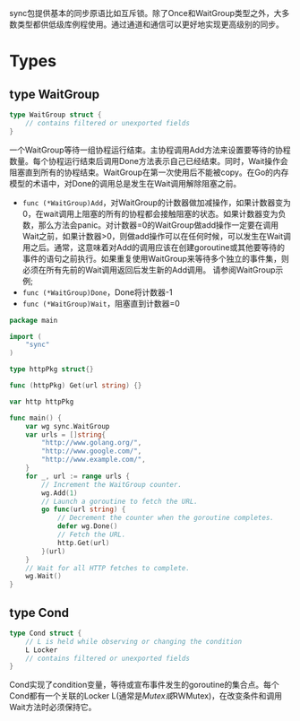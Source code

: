 sync包提供基本的同步原语比如互斥锁。除了Once和WaitGroup类型之外，大多数类型都供低级库例程使用。通过通道和通信可以更好地实现更高级别的同步。
# Types
## type WaitGroup
```go
type WaitGroup struct {
	// contains filtered or unexported fields
}
```
一个WaitGroup等待一组协程运行结束。主协程调用Add方法来设置要等待的协程数量。每个协程运行结束后调用Done方法表示自己已经结束。同时，Wait操作会阻塞直到所有的协程结束。WaitGroup在第一次使用后不能被copy。在Go的内存模型的术语中，对Done的调用总是发生在Wait调用解除阻塞之前。
- `func (*WaitGroup)Add`，对WaitGroup的计数器做加减操作，如果计数器变为0，在wait调用上阻塞的所有的协程都会接触阻塞的状态。如果计数器变为负数，那么方法会panic。对计数器=0的WaitGroup做add操作一定要在调用Wait之前，如果计数器>0，则做add操作可以在任何时候，可以发生在Wait调用之后。通常，这意味着对Add的调用应该在创建goroutine或其他要等待的事件的语句之前执行。如果重复使用WaitGroup来等待多个独立的事件集，则必须在所有先前的Wait调用返回后发生新的Add调用。 请参阅WaitGroup示例;
- `func (*WaitGroup)Done`，Done将计数器-1
- `func (*WaitGroup)Wait`，阻塞直到计数器=0

```go
package main

import (
	"sync"
)

type httpPkg struct{}

func (httpPkg) Get(url string) {}

var http httpPkg

func main() {
	var wg sync.WaitGroup
	var urls = []string{
		"http://www.golang.org/",
		"http://www.google.com/",
		"http://www.example.com/",
	}
	for _, url := range urls {
		// Increment the WaitGroup counter.
		wg.Add(1)
		// Launch a goroutine to fetch the URL.
		go func(url string) {
			// Decrement the counter when the goroutine completes.
			defer wg.Done()
			// Fetch the URL.
			http.Get(url)
		}(url)
	}
	// Wait for all HTTP fetches to complete.
	wg.Wait()
}
```
## type Cond
```go
type Cond struct {
	// L is held while observing or changing the condition
	L Locker
	// contains filtered or unexported fields
}
```
Cond实现了condition变量，等待或宣布事件发生的goroutine的集合点。每个Cond都有一个关联的Locker L(通常是*Mutex或*RWMutex)，在改变条件和调用Wait方法时必须保持它。